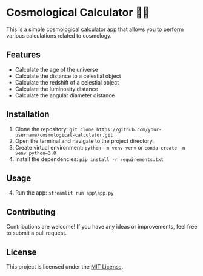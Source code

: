 # Cosmological Calculator 💫🌃

This is a simple cosmological calculator app that allows you to perform various calculations related to cosmology.

## Features

- Calculate the age of the universe
- Calculate the distance to a celestial object
- Calculate the redshift of a celestial object
- Calculate the luminosity distance
- Calculate the angular diameter distance

## Installation

1. Clone the repository: `git clone https://github.com/your-username/cosmological-calculator.git`
2. Open the terminal and navigate to the project directory.
3. Create virtual environment: `python -m venv venv` or `conda create -n venv python=3.8`
4. Install the dependencies: `pip install -r requirements.txt`

## Usage
4. Run the app: `streamlit run app\app.py`

## Contributing

Contributions are welcome! If you have any ideas or improvements, feel free to submit a pull request.

## License

This project is licensed under the [MIT License](LICENSE).

